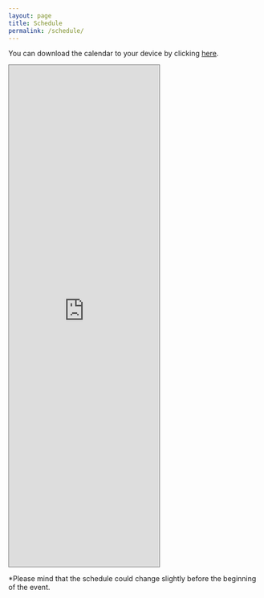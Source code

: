 ```yaml
---
layout: page
title: Schedule
permalink: /schedule/
---
```


You can download the calendar to your device by clicking [here](https://calendar.google.com/calendar/ical/bhg-donostia%40bcbl.eu/public/basic.ics).

<iframe src="https://calendar.google.com/calendar/embed?height=1000&amp;wkst=2&amp;bgcolor=%234a578e&amp;ctz=Europe%2FMadrid&amp;src=YmhnLWRvbm9zdGlhQGJjYmwuZXU&amp;color=%23039BE5&amp;title=Brainhack%20Donostia%202020&amp;mode=WEEK&amp;showTabs=0&amp;showCalendars=0&amp;showPrint=0&amp;tab=mc&mode=week&dates=20201009/20201015" style="border:solid 1px #777" width="auto" height="1000" frameborder="0" scrolling="no"></iframe>

*Please mind that the schedule could change slightly before the beginning of the event.
